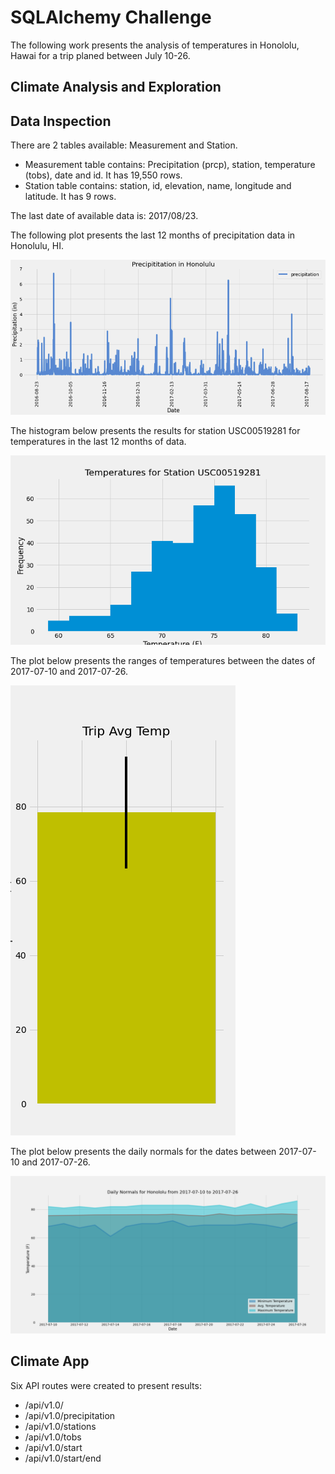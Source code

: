 # SQLAlchemy Challenge
The following work presents the analysis of temperatures in Honololu, Hawai for a trip planed between July 10-26.

## Climate Analysis and Exploration

## Data Inspection
There are 2 tables available: Measurement and Station.
* Measurement table contains: Precipitation (prcp), station, temperature (tobs), date and id. It has 19,550 rows.
* Station table contains: station, id, elevation, name, longitude and latitude. It has 9 rows.

The last date of available data is: 2017/08/23.

The following plot presents the last 12 months of precipitation data in Honolulu, HI.

![Figure](Images/Image1.png)


The histogram below presents the results for station USC00519281 for temperatures in the last 12 months of data.


![Figure](Images/Image2.png)

The plot below presents the ranges of temperatures between the dates of 2017-07-10 and 2017-07-26.


![Figure](Images/Image3.png)

The plot below presents the daily normals for the dates between 2017-07-10 and 2017-07-26.


![Figure](Images/Image4.png)

## Climate App

Six API routes were created to present results:
* /api/v1.0/
* /api/v1.0/precipitation
* /api/v1.0/stations
* /api/v1.0/tobs
* /api/v1.0/start
* /api/v1.0/start/end

